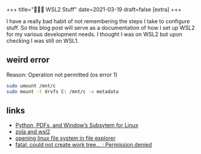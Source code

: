 +++
title="👩🏻‍💻 WSL2 Stuff"
date=2021-03-19
draft=false
[extra]
+++

I have a really bad habit of not remembering the steps I take to configure stuff. So this blog post will serve as a documentation of how I set up WSL2 for my various development needs. I thought I was on WSL2 but upon checking I was still on WSL1. 

## weird error
Reason: Operation not permitted (os error 1)
```bash
sudo umount /mnt/c
sudo mount -t drvfs C: /mnt/c -o metadata
```

## links
- [Python, PDFs, and Window’s Subsytem for Linux](https://school.geekwall.in/p/9QG6NstS/)
- [zola and wsl2](https://github.com/getzola/zola/issues/1440)
- [opening linux file system in file explorer](https://www.reddit.com/r/bashonubuntuonwindows/comments/gr6ala/just_installed_wsl_2_where_should_i_save_all_my/)
- [fatal: could not create work tree... : Permission denied](https://stackoverflow.com/questions/16376035/fatal-could-not-create-work-tree-dir-kivy)
